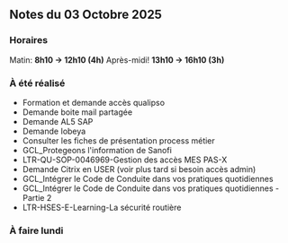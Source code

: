 ## Notes du 03 Octobre 2025

### Horaires 
Matin: **8h10 → 12h10 (4h)**
Après-midi! **13h10 → 16h10 (3h)**

### À été réalisé
- Formation et demande accès qualipso
- Demande boite mail partagée
- Demande AL5 SAP
- Demande Iobeya
- Consulter les fiches de présentation process métier
- GCL_Protegeons l'information de Sanofi
- LTR-QU-SOP-0046969-Gestion des accès MES PAS-X
- Demande Citrix en USER (voir plus tard si besoin accès admin)
- GCL_Intégrer le Code de Conduite dans vos pratiques quotidiennes
- GCL_Intégrer le Code de Conduite dans vos pratiques quotidiennes - Partie 2
- LTR-HSES-E-Learning-La sécurité routière


### À faire lundi
